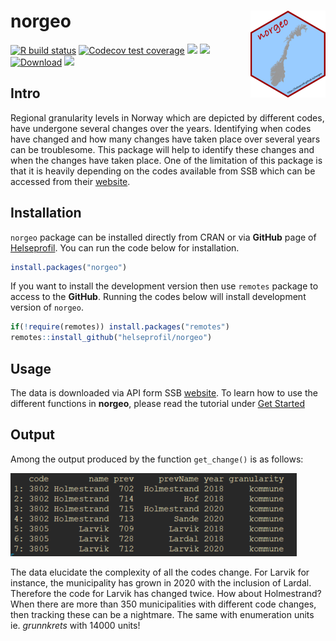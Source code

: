 # norgeo <img src='man/figures/logo.png' align="right" width="120" height="139" />

<!-- badges: start -->

[![R build
status](https://github.com/helseprofil/norgeo/workflows/R-CMD-check/badge.svg)](https://github.com/helseprofil/norgeo/actions)
[![Codecov test
coverage](https://img.shields.io/codecov/c/github/helseprofil/norgeo?logo=codecov)](https://app.codecov.io/gh/helseprofil/norgeo?branch=main)
[![](https://www.r-pkg.org/badges/version/norgeo?color=green)](https://cran.r-project.org/package=norgeo)
[![](https://img.shields.io/badge/lifecycle-stable-green.svg)](https://lifecycle.r-lib.org/articles/stages.html#stable)
[![Download](https://cranlogs.r-pkg.org/badges/grand-total/norgeo)](https://cranlogs.r-pkg.org/badges/grand-total/norgeo)
[![](https://img.shields.io/badge/devel%20version-2.1.1-blue.svg)](https://github.com/helseprofil/norgeo)

<!-- badges: start -->

## Intro

Regional granularity levels in Norway which are depicted by different
codes, have undergone several changes over the years. Identifying when
codes have changed and how many changes have taken place over several
years can be troublesome. This package will help to identify these
changes and when the changes have taken place. One of the limitation of
this package is that it is heavily depending on the codes available from
SSB which can be accessed from their
[website](https://www.ssb.no/befolkning/artikler-og-publikasjoner/regionale-endringer-2020).

## Installation

`norgeo` package can be installed directly from CRAN or via **GitHub**
page of [Helseprofil](https://github.com/helseprofil). You can run the
code below for installation.

``` r
install.packages("norgeo")
```

If you want to install the development version then use `remotes`
package to access to the **GitHub**. Running the codes below will
install development version of `norgeo`.

``` r
if(!require(remotes)) install.packages("remotes")
remotes::install_github("helseprofil/norgeo")
```

## Usage

The data is downloaded via API form SSB
[website](https://data.ssb.no/api/klass/v1/api-guide.html "ssb"). To
learn how to use the different functions in **norgeo**, please read the
tutorial under [Get
Started](https://helseprofil.github.io/norgeo/articles/use-api.html)

## Output

Among the output produced by the function `get_change()` is as follows:

![output-result](man/figures/kommune_merge.png)

The data elucidate the complexity of all the codes change. For Larvik
for instance, the municipality has grown in 2020 with the inclusion of
Lardal. Therefore the code for Larvik has changed twice. How about
Holmestrand? When there are more than 350 municipalities with different
code changes, then tracking these can be a nightmare. The same with
enumeration units ie. *grunnkrets* with 14000 units!
